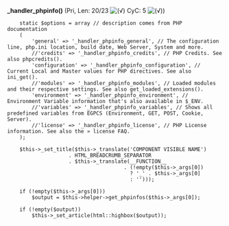 **_handler_phpinfo()** (Pri, Len: 20/23 ![(&radic;)](https://raw.github.com/TheB3Rt0z/schrimp/master/.inc/img/icon_16x16_green_ok.png "") CyC: 5 ![(&radic;)](https://raw.github.com/TheB3Rt0z/schrimp/master/.inc/img/icon_16x16_green_ok.png ""))  
  
		static $options = array // description comes from PHP documentation
		(
			'general' => '_handler_phpinfo_general', // The configuration line, php.ini location, build date, Web Server, System and more.
			//'credits' => '_handler_phpinfo_credits', // PHP Credits. See also phpcredits().
			'configuration' => '_handler_phpinfo_configuration', // Current Local and Master values for PHP directives. See also ini_get().
			//'modules' => '_handler_phpinfo_modules', // Loaded modules and their respective settings. See also get_loaded_extensions().
			'environment' => '_handler_phpinfo_environment', // Environment Variable information that's also available in $_ENV.
			//'variables' => '_handler_phpinfo_variables', // Shows all predefined variables from EGPCS (Environment, GET, POST, Cookie, Server).
			//'license' => '_handler_phpinfo_license', // PHP License information. See also the » license FAQ.
		);

		$this->_set_title($this->_translate('COMPONENT VISIBLE NAME')
			            . HTML_BREADCRUMB_SEPARATOR
			            . $this->_translate(__FUNCTION__
 		                		          . (!empty($this->_args[0])
 		                		            ? '_' . $this->_args[0]
 		                		            : '')));

		if (!empty($this->_args[0]))
		    $output = $this->helper->get_phpinfos($this->_args[0]);

        if (!empty($output))
            $this->_set_article(html::highbox($output));
